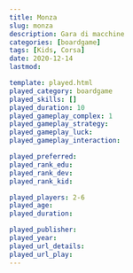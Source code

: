 ```yaml
---
title: Monza
slug: monza
description: Gara di macchine
categories: [boardgame]
tags: [Kids, Corsa]
date: 2020-12-14
lastmod: 

template: played.html
played_category: boardgame
played_skills: []
played_duration: 10
played_gameplay_complex: 1
played_gameplay_strategy: 
played_gameplay_luck: 
played_gameplay_interaction: 

played_preferred: 
played_rank_edu: 
played_rank_dev: 
played_rank_kid: 

played_players: 2-6
played_age: 
played_duration: 

played_publisher: 
played_year: 
played_url_details: 
played_url_play: 
---
```

